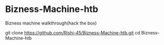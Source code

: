 # Bizness-Machine-htb
Bizness machine walkthrough(hack the box)

git clone https://github.com/Rishi-45/Bizness-Machine-htb.git
cd Bizness-Machine-htb
